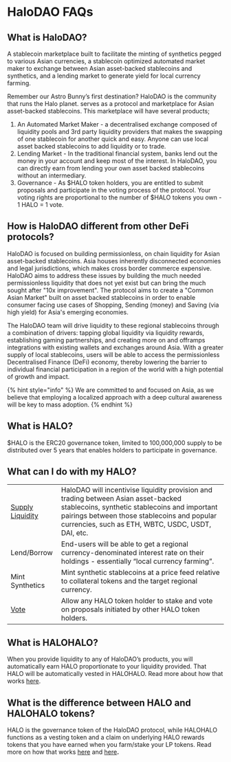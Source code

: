 # HaloDAO FAQs

## What is HaloDAO?

A stablecoin marketplace built to facilitate the minting of synthetics pegged to various Asian currencies, a stablecoin optimized automated market maker to exchange between Asian asset-backed stablecoins and synthetics, and a lending market to generate yield for local currency farming.

Remember our Astro Bunny’s first destination? HaloDAO is the community that runs the Halo planet. serves as a protocol and marketplace for Asian asset-backed stablecoins. This marketplace will have several products;

1. An Automated Market Maker - a decentralised exchange composed of liquidity pools and 3rd party liquidity providers that makes the swapping of one stablecoin for another quick and easy. Anyone can use local asset backed stablecoins to add liquidity or to trade.
2. Lending Market - In the traditional financial system, banks lend out the money in your account and keep most of the interest. In HaloDAO, you can directly earn from lending your own asset backed stablecoins without an intermediary. 
3. Governance - As $HALO token holders, you are entitled to submit proposals and  participate in the voting process of the protocol. Your voting rights are proportional to the number of $HALO tokens you own - 1 HALO = 1 vote. 

## How is HaloDAO different from other DeFi protocols?

HaloDAO is focused on building permissionless, on chain liquidity for Asian asset-backed stablecoins. Asia houses inherently disconnected economies and legal jurisdictions, which makes cross border commerce expensive. HaloDAO aims to address these issues by building the much needed permissionless liquidity that does not yet exist but can bring the much sought after "10x improvement". The protocol aims to create a "Common Asian Market" built on asset backed stablecoins in order to enable consumer facing use cases of Shopping, Sending \(money\) and Saving \(via high yield\) for Asia's emerging economies. 

The HaloDAO team will drive liquidity to these regional stablecoins through a combination of drivers: tapping global liquidity via liquidity rewards, establishing gaming partnerships, and creating more on and offramps integrations with existing wallets and exchanges around Asia. With a greater supply of local stablecoins, users will be able to access the permissionless Decentralised Finance \(DeFi\) economy, thereby lowering the barrier to individual financial participation in a region of the world with a high potential of growth and impact. 

{% hint style="info" %}
We are committed to and focused on Asia,  as we believe that employing a localized approach with a deep cultural awareness will be key to mass adoption.
{% endhint %}

## What is HALO?

$HALO is the ERC20 governance token, limited to 100,000,000 supply to be distributed over 5 years that enables holders to participate in governance.  


## What can I do with my HALO?

|  |  |
| :--- | :--- |
| [Supply Liquidity](../../v0-guide/untitled.md) | HaloDAO will incentivise liquidity provision and trading between Asian asset-backed stablecoins, synthetic stablecoins and important pairings between those stablecoins and popular currencies, such as ETH, WBTC, USDC, USDT, DAI, etc. |
| Lend/Borrow | End-users will be able to get a regional currency-denominated interest rate on their holdings - essentially “local currency farming”.  |
| Mint Synthetics | Mint synthetic stablecoins at a price feed relative to collateral tokens and the target regional currency.  |
| [Vote](../../v0-guide/how-to-vote.md) | Allow any HALO token holder to stake and vote on proposals initiated by other HALO token holders.  |

## What is HALOHALO?

When you provide liquidity to any of HaloDAO’s products, you will automatically earn HALO proportionate to your liquidity provided. That HALO will be automatically vested in HALOHALO. Read more about how that works [here](../../v0-guide/how-vesting-works.md).

## **What is the difference between HALO and HALOHALO tokens?**

HALO is the governance token of the HaloDAO protocol, while HALOHALO functions as a vesting token and a claim on underlying  HALO rewards tokens that you have earned when you farm/stake your LP tokens. Read more on how that works [here](../../v0-guide/how-to-farm.md) and [here](../../v0-guide/how-vesting-works.md)**.**  




